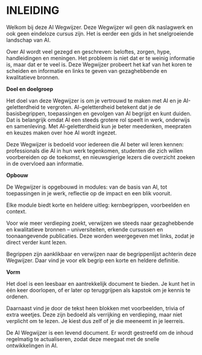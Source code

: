 # INLEIDING

Welkom bij deze AI Wegwijzer. Deze Wegwijzer wil geen dik naslagwerk en ook geen eindeloze cursus zijn. Het is eerder een gids in het snelgroeiende landschap van AI.

Over AI wordt veel gezegd en geschreven: beloftes, zorgen, hype, handleidingen en meningen. Het probleem is niet dat er te weinig informatie is, maar dat er te veel is. Deze Wegwijzer probeert het kaf van het koren te scheiden en informatie en links te geven van gezaghebbende en kwalitatieve bronnen. 


**Doel en doelgroep**

Het doel van deze Wegwijzer is om je vertrouwd te maken met AI en je AI-geletterdheid te vergroten. AI-geletterdheid betekent dat je de basisbegrippen, toepassingen en gevolgen van AI begrijpt en kunt duiden. Dat is belangrijk omdat AI een steeds grotere rol speelt in werk, onderwijs en samenleving. Met AI-geletterdheid kun je beter meedenken, meepraten en keuzes maken over hoe AI wordt ingezet.

Deze Wegwijzer is bedoeld voor iedereen die AI beter wil leren kennen: professionals die AI in hun werk tegenkomen, studenten die zich willen voorbereiden op de toekomst, en nieuwsgierige lezers die overzicht zoeken in de overvloed aan informatie.


**Opbouw**

De Wegwijzer is opgebouwd in modules: van de basis van AI, tot toepassingen in je werk, reflectie op de impact en een blik vooruit.

Elke module biedt korte en heldere uitleg: kernbegrippen, voorbeelden en context.

Voor wie meer verdieping zoekt, verwijzen we steeds naar gezaghebbende en kwalitatieve bronnen  – universiteiten, erkende cursussen en toonaangevende publicaties. Deze worden weergegeven met links, zodat je direct verder kunt lezen.

Begrippen zijn aanklikbaar en verwijzen naar de begrippenlijst achterin deze Wegwijzer. Daar vind je voor elk begrip een korte en heldere definitie.


**Vorm**

Het doel is een leesbaar en aantrekkelijk document te bieden. Je kunt het in één keer doorlopen, of er later op teruggrijpen als kapstok om je kennis te ordenen.

Daarnaast vind je door de tekst heen blokken met voorbeelden, trivia of extra weetjes. Deze zijn bedoeld als verrijking en verdieping, maar niet verplicht om te lezen. Je kiest dus zelf of je die meeneemt in je leerreis.

De AI Wegwijzer is een levend document. Er wordt gestreefd om de inhoud regelmatig te actualiseren, zodat deze meegaat met de snelle ontwikkelingen in AI.
